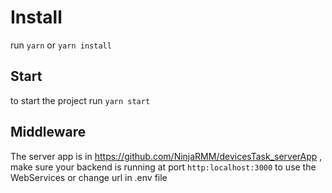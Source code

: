 # Install
run `yarn` or  `yarn install` 
## Start
to start the project run `yarn start` 
## Middleware
The server app is in https://github.com/NinjaRMM/devicesTask_serverApp , make sure your backend is running at port `http:localhost:3000` to use the WebServices or change url in .env file

